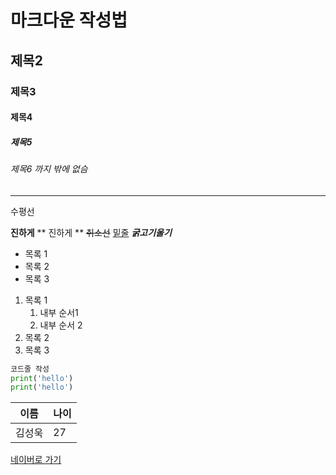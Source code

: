 # 마크다운 작성법
## 제목2 
### 제목3
#### 제목4
##### 제목5
###### 제목6 까지 밖에 없슴

---
수평선

**진하게**
** 진하게 **
~~취소선~~
<u>밑줄</u>
***굵고기울기***

- 목록 1
- 목록 2
- 목록 3

1. 목록 1
    1. 내부 순서1 
    2. 내부 순서 2
2. 목록 2
3. 목록 3

~~~python
코드줄 작성
print('hello')
print('hello')
~~~

|이름|나이|
|---|---|
|김성욱|27|

[네이버로 가기](https:/naver.com)
